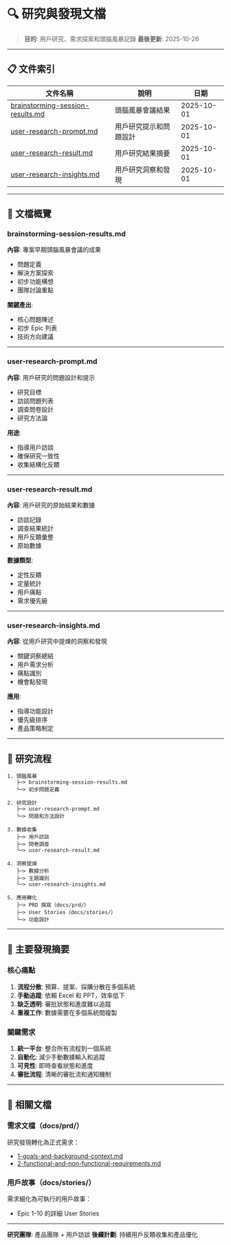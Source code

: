 # 🔍 研究與發現文檔

> **目的**: 用戶研究、需求探索和頭腦風暴記錄
> **最後更新**: 2025-10-26

---

## 📋 文件索引

| 文件名稱 | 說明 | 日期 |
|---------|------|------|
| [brainstorming-session-results.md](./brainstorming-session-results.md) | 頭腦風暴會議結果 | 2025-10-01 |
| [user-research-prompt.md](./user-research-prompt.md) | 用戶研究提示和問題設計 | 2025-10-01 |
| [user-research-result.md](./user-research-result.md) | 用戶研究結果摘要 | 2025-10-01 |
| [user-research-insights.md](./user-research-insights.md) | 用戶研究洞察和發現 | 2025-10-01 |

---

## 🎯 文檔概覽

### brainstorming-session-results.md
**內容**: 專案早期頭腦風暴會議的成果
- 問題定義
- 解決方案探索
- 初步功能構想
- 團隊討論重點

**關鍵產出**:
- 核心問題陳述
- 初步 Epic 列表
- 技術方向建議

---

### user-research-prompt.md
**內容**: 用戶研究的問題設計和提示
- 研究目標
- 訪談問題列表
- 調查問卷設計
- 研究方法論

**用途**:
- 指導用戶訪談
- 確保研究一致性
- 收集結構化反饋

---

### user-research-result.md
**內容**: 用戶研究的原始結果和數據
- 訪談記錄
- 調查結果統計
- 用戶反饋彙整
- 原始數據

**數據類型**:
- 定性反饋
- 定量統計
- 用戶痛點
- 需求優先級

---

### user-research-insights.md
**內容**: 從用戶研究中提煉的洞察和發現
- 關鍵洞察總結
- 用戶需求分析
- 痛點識別
- 機會點發現

**應用**:
- 指導功能設計
- 優先級排序
- 產品策略制定

---

## 🔄 研究流程

```
1. 頭腦風暴
   ├─> brainstorming-session-results.md
   └─> 初步問題定義

2. 研究設計
   ├─> user-research-prompt.md
   └─> 問題和方法設計

3. 數據收集
   ├─> 用戶訪談
   ├─> 問卷調查
   └─> user-research-result.md

4. 洞察提煉
   ├─> 數據分析
   ├─> 主題識別
   └─> user-research-insights.md

5. 應用轉化
   ├─> PRD 撰寫（docs/prd/）
   ├─> User Stories（docs/stories/）
   └─> 功能設計
```

---

## 🎯 主要發現摘要

### 核心痛點
1. **流程分散**: 預算、提案、採購分散在多個系統
2. **手動追蹤**: 依賴 Excel 和 PPT，效率低下
3. **缺乏透明**: 審批狀態和進度難以追蹤
4. **重複工作**: 數據需要在多個系統間複製

### 關鍵需求
1. **統一平台**: 整合所有流程到一個系統
2. **自動化**: 減少手動數據輸入和追蹤
3. **可見性**: 即時查看狀態和進度
4. **審批流程**: 清晰的審批流和通知機制

---

## 🔗 相關文檔

### 需求文檔（docs/prd/）
研究發現轉化為正式需求：
- [1-goals-and-background-context.md](../prd/1-goals-and-background-context.md)
- [2-functional-and-non-functional-requirements.md](../prd/2-functional-and-non-functional-requirements.md)

### 用戶故事（docs/stories/）
需求細化為可執行的用戶故事：
- Epic 1-10 的詳細 User Stories

---

**研究團隊**: 產品團隊 + 用戶訪談
**後續計劃**: 持續用戶反饋收集和產品優化
